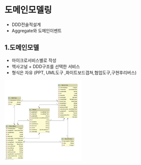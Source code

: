 # 도메인모델링
- DDD전술적설계
- Aggregate와 도메인이벤트

## 1.도메인모델
* 마이크로서비스별로 작성
* 헥사고널 + DDD구조를 선택한 서비스
* 형식은 자유 (PPT, UML도구 ,화이트보드갭쳐,협업도구,구현후리버스)

<img src="/img/class.png" width="50%">

 
